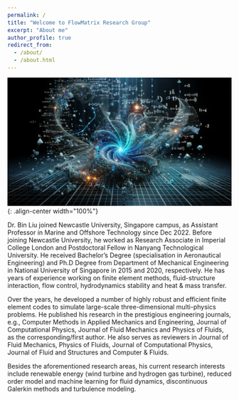 ```yaml
---
permalink: /
title: "Welcome to FlowMatrix Research Group"
excerpt: "About me"
author_profile: true
redirect_from: 
  - /about/
  - /about.html
---
```


![logo image](/images/logo_1.png){: .align-center width="100%"}

Dr. Bin Liu joined Newcastle University, Singapore campus, as Assistant Professor in Marine and Offshore Technology since Dec 2022. Before joining Newcastle University, he worked as Research Associate in Imperial College London and Postdoctoral Fellow in Nanyang Technological University. He received Bachelor’s Degree (specialisation in Aeronautical Engineering) and Ph.D Degree from Department of Mechanical Engineering in National University of Singapore in 2015 and 2020, respectively. He has years of experience working on finite element methods, fluid-structure interaction, flow control, hydrodynamics stability and heat & mass transfer.

Over the years, he developed a number of highly robust and efficient finite element codes to simulate large-scale three-dimensional multi-physics problems. He published his research in the prestigious engineering journals, e.g., Computer Methods in Applied Mechanics and Engineering, Journal of Computational Physics, Journal of Fluid Mechanics and Physics of Fluids, as the corresponding/first author. He also serves as reviewers in Journal of Fluid Mechanics, Physics of Fluids, Journal of Computational Physics, Journal of Fluid and Structures and Computer & Fluids.

Besides the aforementioned research areas, his current research interests include renewable energy (wind turbine and hydrogen gas turbine), reduced order model and machine learning for fluid dynamics, discontinuous Galerkin methods and turbulence modeling.

